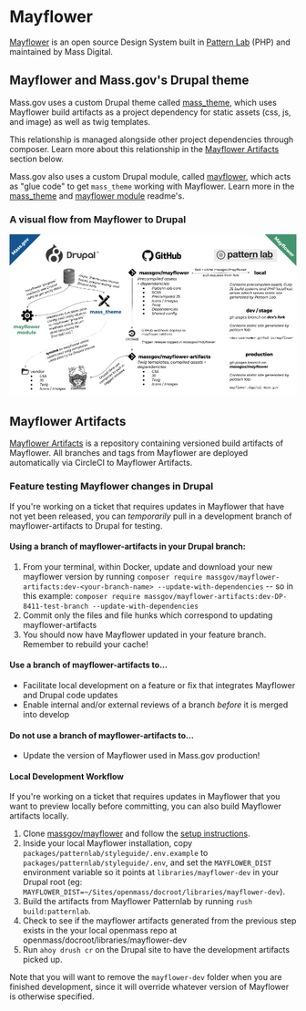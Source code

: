 # Mayflower

[Mayflower](https://github.com/massgov/mayflower) is an open source Design System built in [Pattern Lab](http://patternlab.io/) (PHP) and maintained by Mass Digital.

## Mayflower and Mass.gov's Drupal theme

Mass.gov uses a custom Drupal theme called [mass_theme](../docroot/themes/custom/mass_theme), which uses Mayflower build artifacts as a project dependency for static assets (css, js, and image) as well as twig templates.

This relationship is managed alongside other project dependencies through composer. Learn more about this relationship in the [Mayflower Artifacts](#mayflower-artifacts) section below.

Mass.gov also uses a custom Drupal module, called [mayflower](../docroot/modules/custom/mayflower), which acts as "glue code" to get `mass_theme` working with Mayflower. Learn more in the [mass_theme](../docroot/themes/custom/mass_theme) and [mayflower module](../docroot/modules/custom/mayflower) readme's.

### A visual flow from Mayflower to Drupal

[![Mayflower + Drupal theme](assets/mayflower_drupal.png)](https://docs.google.com/presentation/d/1qWY-QoXu8JgazqnwNUoPyumu_XH-DgFj_iNoFiKu1YA/edit#slide=id.p)

## Mayflower Artifacts

[Mayflower Artifacts](https://github.com/massgov/mayflower-artifacts) is a repository containing versioned build artifacts of Mayflower. All branches and tags from Mayflower are deployed automatically via CircleCI to Mayflower Artifacts.

### Feature testing Mayflower changes in Drupal

If you're working on a ticket that requires updates in Mayflower that have not yet been released, you can _temporarily_ pull in a development branch of mayflower-artifacts to Drupal for testing.

#### Using a branch of mayflower-artifacts in your Drupal branch:

1. From your terminal, within Docker, update and download your new mayflower version by running `composer require massgov/mayflower-artifacts:dev-<your-branch-name> --update-with-dependencies` -- so in this example: `composer require massgov/mayflower-artifacts:dev-DP-8411-test-branch --update-with-dependencies`
1. Commit only the files and file hunks which correspond to updating mayflower-artifacts
1. You should now have Mayflower updated in your feature branch. Remember to rebuild your cache!

#### Use a branch of mayflower-artifacts to...

- Facilitate local development on a feature or fix that integrates Mayflower and Drupal code updates
- Enable internal and/or external reviews of a branch _before_ it is merged into develop

#### Do not use a branch of mayflower-artifacts to...

- Update the version of Mayflower used in Mass.gov production!

#### Local Development Workflow

If you're working on a ticket that requires updates in Mayflower that you want to preview locally before committing, you can also build Mayflower artifacts locally.

1. Clone [massgov/mayflower](https://github.com/massgov/mayflower) and follow the [setup instructions](https://github.com/massgov/mayflower#getting-started-on-development).
2. Inside your local Mayflower installation, copy `packages/patternlab/styleguide/.env.example` to `packages/patternlab/styleguide/.env`, and set the `MAYFLOWER_DIST` environment variable so it points at `libraries/mayflower-dev` in your Drupal root (eg: `MAYFLOWER_DIST=~/Sites/openmass/docroot/libraries/mayflower-dev`).
3. Build the artifacts from Mayflower Patternlab by running `rush build:patternlab`.
4. Check to see if the mayflower artifacts generated from the previous step exists in the your local openmass repo at openmass/docroot/libraries/mayflower-dev
5. Run `ahoy drush cr` on the Drupal site to have the development artifacts picked up.

Note that you will want to remove the `mayflower-dev` folder when you are finished development, since it will override whatever version of Mayflower is otherwise specified.
